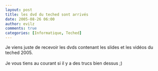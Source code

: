 ```yaml
---
layout: post
title: les dvd du teched sont arrivés
date: 2005-08-26 06:00
author: evilz
comments: true
categories: [Informatique, Teched]
---
```

Je viens juste de recevoir les dvds contenant les slides et les vidéos du teched 2005.<br /><br />Je vous tiens au courant si il y a des trucs bien dessus ;)

